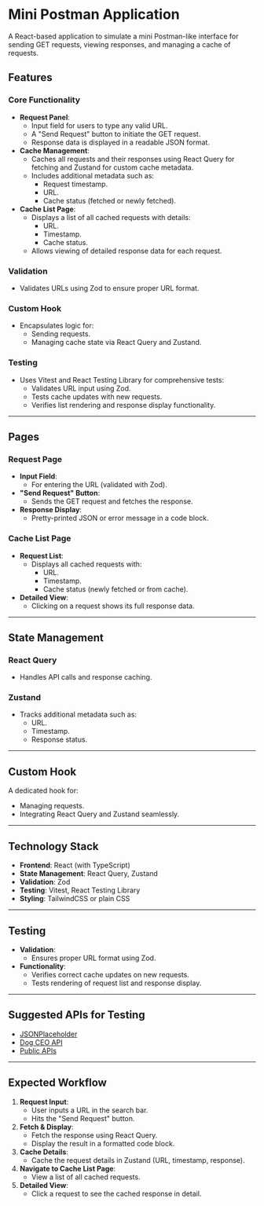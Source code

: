 # Mini Postman Application

A React-based application to simulate a mini Postman-like interface for sending GET requests, viewing responses, and managing a cache of requests.

## Features

### Core Functionality

- **Request Panel**:
  - Input field for users to type any valid URL.
  - A "Send Request" button to initiate the GET request.
  - Response data is displayed in a readable JSON format.
- **Cache Management**:
  - Caches all requests and their responses using React Query for fetching and Zustand for custom cache metadata.
  - Includes additional metadata such as:
    - Request timestamp.
    - URL.
    - Cache status (fetched or newly fetched).
- **Cache List Page**:
  - Displays a list of all cached requests with details:
    - URL.
    - Timestamp.
    - Cache status.
  - Allows viewing of detailed response data for each request.

### Validation

- Validates URLs using Zod to ensure proper URL format.

### Custom Hook

- Encapsulates logic for:
  - Sending requests.
  - Managing cache state via React Query and Zustand.

### Testing

- Uses Vitest and React Testing Library for comprehensive tests:
  - Validates URL input using Zod.
  - Tests cache updates with new requests.
  - Verifies list rendering and response display functionality.

---

## Pages

### Request Page

- **Input Field**:
  - For entering the URL (validated with Zod).
- **"Send Request" Button**:
  - Sends the GET request and fetches the response.
- **Response Display**:
  - Pretty-printed JSON or error message in a code block.

### Cache List Page

- **Request List**:
  - Displays all cached requests with:
    - URL.
    - Timestamp.
    - Cache status (newly fetched or from cache).
- **Detailed View**:
  - Clicking on a request shows its full response data.

---

## State Management

### React Query

- Handles API calls and response caching.

### Zustand

- Tracks additional metadata such as:
  - URL.
  - Timestamp.
  - Response status.

---

## Custom Hook

A dedicated hook for:

- Managing requests.
- Integrating React Query and Zustand seamlessly.

---

## Technology Stack

- **Frontend**: React (with TypeScript)
- **State Management**: React Query, Zustand
- **Validation**: Zod
- **Testing**: Vitest, React Testing Library
- **Styling**: TailwindCSS or plain CSS

---

## Testing

- **Validation**:
  - Ensures proper URL format using Zod.
- **Functionality**:
  - Verifies correct cache updates on new requests.
  - Tests rendering of request list and response display.

---

## Suggested APIs for Testing

- [JSONPlaceholder](https://jsonplaceholder.typicode.com)
- [Dog CEO API](https://dog.ceo/dog-api/)
- [Public APIs](https://public-apis.io/)

---

## Expected Workflow

1. **Request Input**:
   - User inputs a URL in the search bar.
   - Hits the "Send Request" button.
2. **Fetch & Display**:
   - Fetch the response using React Query.
   - Display the result in a formatted code block.
3. **Cache Details**:
   - Cache the request details in Zustand (URL, timestamp, response).
4. **Navigate to Cache List Page**:
   - View a list of all cached requests.
5. **Detailed View**:
   - Click a request to see the cached response in detail.
